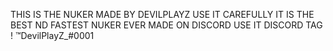 THIS IS THE NUKER MADE BY DEVILPLAYZ USE IT CAREFULLY IT IS THE BEST ND FASTEST NUKER EVER MADE ON DISCORD USE IT 
DISCORD TAG     ! ™DevilPlayZ_#0001